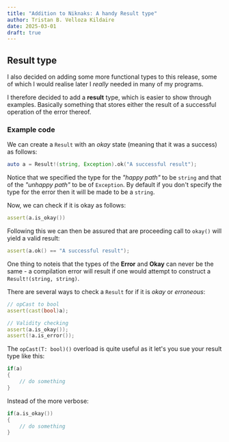 ```yaml
---
title: "Addition to Niknaks: A handy Result type"
author: Tristan B. Velloza Kildaire
date: 2025-03-01
draft: true
---
```


## Result type

I also decided on adding some more functional types to this release,
some of which I would realise later I _really_ needed in many of my
programs.

I therefore decided to add a **result** type, which is easier to
show through examples. Basically something that stores either
the result of a successful operation of the error thereof.

### Example code

We can create a `Result` with an _okay_ state (meaning
that it was a success) as follows:

```d
auto a = Result!(string, Exception).ok("A successful result");
```

Notice that we specified the type for the _"happy path"_
to be `string` and that of the _"unhappy path"_ to be of
`Exception`. By default if you don't specify the type
for the error then it will be made to be a `string`.

Now, we can check if it is okay as follows:

```d
assert(a.is_okay())
```

Following this we can then be assured that are proceeding
call to `okay()` will yield a valid result:

```d
assert(a.ok() == "A successful result");
```

One thing to noteis  that the types of the **Error** and
**Okay** can never be the same - a compilation error will
result if one would attempt to construct a `Result!(string, string)`.


There are several ways to check a `Result` for if it is
_okay_ or _erroneous_:

```d
// opCast to bool
assert(cast(bool)a);

// Validity checking
assert(a.is_okay());
assert(!a.is_error());
```

The `opCast(T: bool)()` overload is quite useful
as it let's you sue your result type like this:

```d
if(a)
{
    // do something
}
```

Instead of the more verbose:

```d
if(a.is_okay())
{
    // do something
}
```